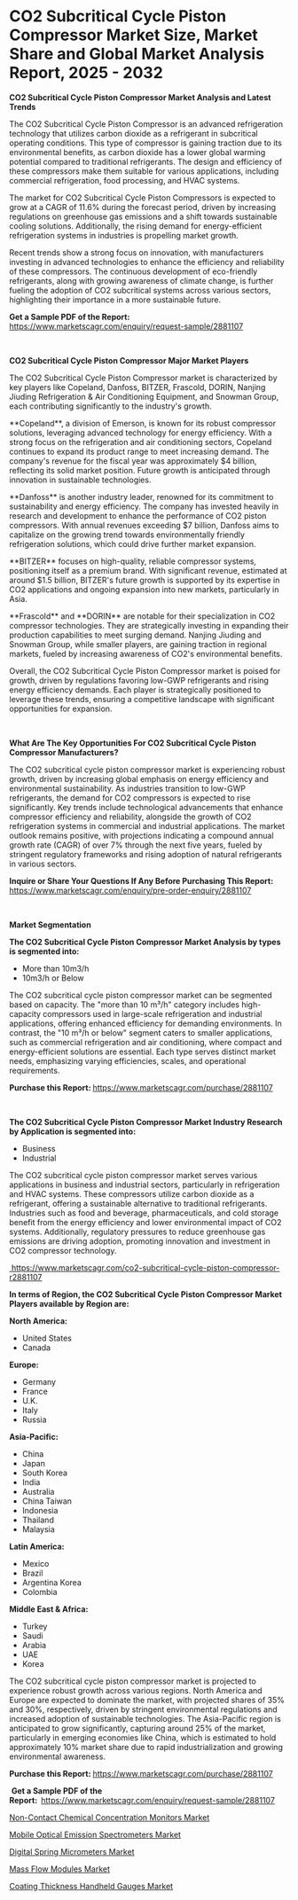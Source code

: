 <p><h1>CO2 Subcritical Cycle Piston Compressor Market Size, Market Share and Global Market Analysis Report, 2025 - 2032</h1></p><p><strong>CO2 Subcritical Cycle Piston Compressor Market Analysis and Latest Trends</strong></p>
<p><p>The CO2 Subcritical Cycle Piston Compressor is an advanced refrigeration technology that utilizes carbon dioxide as a refrigerant in subcritical operating conditions. This type of compressor is gaining traction due to its environmental benefits, as carbon dioxide has a lower global warming potential compared to traditional refrigerants. The design and efficiency of these compressors make them suitable for various applications, including commercial refrigeration, food processing, and HVAC systems.</p><p>The market for CO2 Subcritical Cycle Piston Compressors is expected to grow at a CAGR of 11.6% during the forecast period, driven by increasing regulations on greenhouse gas emissions and a shift towards sustainable cooling solutions. Additionally, the rising demand for energy-efficient refrigeration systems in industries is propelling market growth. </p><p>Recent trends show a strong focus on innovation, with manufacturers investing in advanced technologies to enhance the efficiency and reliability of these compressors. The continuous development of eco-friendly refrigerants, along with growing awareness of climate change, is further fueling the adoption of CO2 subcritical systems across various sectors, highlighting their importance in a more sustainable future.</p></p>
<p><strong>Get a Sample PDF of the Report:&nbsp;</strong> <a href="https://www.marketscagr.com/enquiry/request-sample/2881107?utm_campaign=1166&utm_medium=2&utm_source=Github&utm_content=ia&utm_term=12032025&utm_id=co2-subcritical-cycle-piston-compressor">https://www.marketscagr.com/enquiry/request-sample/2881107</a></p>
<p>&nbsp;</p>
<p><strong>CO2 Subcritical Cycle Piston Compressor Major Market Players</strong></p>
<p><p>The CO2 Subcritical Cycle Piston Compressor market is characterized by key players like Copeland, Danfoss, BITZER, Frascold, DORIN, Nanjing Jiuding Refrigeration & Air Conditioning Equipment, and Snowman Group, each contributing significantly to the industry's growth.</p><p>**Copeland**, a division of Emerson, is known for its robust compressor solutions, leveraging advanced technology for energy efficiency. With a strong focus on the refrigeration and air conditioning sectors, Copeland continues to expand its product range to meet increasing demand. The company's revenue for the fiscal year was approximately $4 billion, reflecting its solid market position. Future growth is anticipated through innovation in sustainable technologies.</p><p>**Danfoss** is another industry leader, renowned for its commitment to sustainability and energy efficiency. The company has invested heavily in research and development to enhance the performance of CO2 piston compressors. With annual revenues exceeding $7 billion, Danfoss aims to capitalize on the growing trend towards environmentally friendly refrigeration solutions, which could drive further market expansion.</p><p>**BITZER** focuses on high-quality, reliable compressor systems, positioning itself as a premium brand. With significant revenue, estimated at around $1.5 billion, BITZER's future growth is supported by its expertise in CO2 applications and ongoing expansion into new markets, particularly in Asia.</p><p>**Frascold** and **DORIN** are notable for their specialization in CO2 compressor technologies. They are strategically investing in expanding their production capabilities to meet surging demand. Nanjing Jiuding and Snowman Group, while smaller players, are gaining traction in regional markets, fueled by increasing awareness of CO2's environmental benefits.</p><p>Overall, the CO2 Subcritical Cycle Piston Compressor market is poised for growth, driven by regulations favoring low-GWP refrigerants and rising energy efficiency demands. Each player is strategically positioned to leverage these trends, ensuring a competitive landscape with significant opportunities for expansion.</p></p>
<p>&nbsp;</p>
<p><strong>What Are The Key Opportunities For CO2 Subcritical Cycle Piston Compressor Manufacturers?</strong></p>
<p><p>The CO2 subcritical cycle piston compressor market is experiencing robust growth, driven by increasing global emphasis on energy efficiency and environmental sustainability. As industries transition to low-GWP refrigerants, the demand for CO2 compressors is expected to rise significantly. Key trends include technological advancements that enhance compressor efficiency and reliability, alongside the growth of CO2 refrigeration systems in commercial and industrial applications. The market outlook remains positive, with projections indicating a compound annual growth rate (CAGR) of over 7% through the next five years, fueled by stringent regulatory frameworks and rising adoption of natural refrigerants in various sectors.</p></p>
<p><strong>Inquire or Share Your Questions If Any Before Purchasing This Report:</strong> <a href="https://www.marketscagr.com/enquiry/pre-order-enquiry/2881107?utm_campaign=1166&utm_medium=2&utm_source=Github&utm_content=ia&utm_term=12032025&utm_id=co2-subcritical-cycle-piston-compressor">https://www.marketscagr.com/enquiry/pre-order-enquiry/2881107</a></p>
<p>&nbsp;</p>
<p><strong>Market Segmentation</strong></p>
<p><strong>The CO2 Subcritical Cycle Piston Compressor Market Analysis by types is segmented into:</strong></p>
<p><ul><li>More than 10m3/h</li><li>10m3/h or Below</li></ul></p>
<p><p>The CO2 subcritical cycle piston compressor market can be segmented based on capacity. The "more than 10 m³/h" category includes high-capacity compressors used in large-scale refrigeration and industrial applications, offering enhanced efficiency for demanding environments. In contrast, the "10 m³/h or below" segment caters to smaller applications, such as commercial refrigeration and air conditioning, where compact and energy-efficient solutions are essential. Each type serves distinct market needs, emphasizing varying efficiencies, scales, and operational requirements.</p></p>
<p><strong>Purchase this Report:&nbsp;</strong><a href="https://www.marketscagr.com/purchase/2881107?utm_campaign=1166&utm_medium=2&utm_source=Github&utm_content=ia&utm_term=12032025&utm_id=co2-subcritical-cycle-piston-compressor">https://www.marketscagr.com/purchase/2881107</a></p>
<p>&nbsp;</p>
<p><strong>The CO2 Subcritical Cycle Piston Compressor Market Industry Research by Application is segmented into:</strong></p>
<p><ul><li>Business</li><li>Industrial</li></ul></p>
<p><p>The CO2 subcritical cycle piston compressor market serves various applications in business and industrial sectors, particularly in refrigeration and HVAC systems. These compressors utilize carbon dioxide as a refrigerant, offering a sustainable alternative to traditional refrigerants. Industries such as food and beverage, pharmaceuticals, and cold storage benefit from the energy efficiency and lower environmental impact of CO2 systems. Additionally, regulatory pressures to reduce greenhouse gas emissions are driving adoption, promoting innovation and investment in CO2 compressor technology.</p></p>
<p><a href="https://www.marketscagr.com/co2-subcritical-cycle-piston-compressor-r2881107?utm_campaign=1166&utm_medium=2&utm_source=Github&utm_content=ia&utm_term=12032025&utm_id=co2-subcritical-cycle-piston-compressor">&nbsp;https://www.marketscagr.com/co2-subcritical-cycle-piston-compressor-r2881107</a></p>
<p><strong>In terms of Region, the CO2 Subcritical Cycle Piston Compressor Market Players available by Region are:</strong></p>
<p>
    <p> <strong> North America: </strong>
        <ul>
            <li>United States</li>
            <li>Canada</li>
        </ul>
        </p> 
    <p> <strong> Europe: </strong>
        <ul>
            <li>Germany</li>
            <li>France</li>
            <li>U.K.</li>
            <li>Italy</li>
            <li>Russia</li>
        </ul>
        </p> 
    <p> <strong> Asia-Pacific: </strong>
        <ul>
            <li>China</li>
            <li>Japan</li>
            <li>South Korea</li>
            <li>India</li>
            <li>Australia</li>
            <li>China Taiwan</li>
            <li>Indonesia</li>
            <li>Thailand</li>
            <li>Malaysia</li>
        </ul>
        </p> 
    <p> <strong> Latin America: </strong>
        <ul>
            <li>Mexico</li>
            <li>Brazil</li>
            <li>Argentina Korea</li>
            <li>Colombia</li>
        </ul>
        </p> 
    <p> <strong> Middle East & Africa: </strong>
        <ul>
            <li>Turkey</li>
            <li>Saudi</li>
            <li>Arabia</li>
            <li>UAE</li>
            <li>Korea</li>
        </ul>
    </p>
    </p>
<p><p>The CO2 subcritical cycle piston compressor market is projected to experience robust growth across various regions. North America and Europe are expected to dominate the market, with projected shares of 35% and 30%, respectively, driven by stringent environmental regulations and increased adoption of sustainable technologies. The Asia-Pacific region is anticipated to grow significantly, capturing around 25% of the market, particularly in emerging economies like China, which is estimated to hold approximately 10% market share due to rapid industrialization and growing environmental awareness.</p></p>
<p><strong>Purchase this Report: </strong><a href="https://www.marketscagr.com/purchase/2881107?utm_campaign=1166&utm_medium=2&utm_source=Github&utm_content=ia&utm_term=12032025&utm_id=co2-subcritical-cycle-piston-compressor">https://www.marketscagr.com/purchase/2881107</a></p>
<p>&nbsp;<strong>Get a Sample PDF of the Report:&nbsp;&nbsp;</strong><a href="https://www.marketscagr.com/enquiry/request-sample/2881107?utm_campaign=1166&utm_medium=2&utm_source=Github&utm_content=ia&utm_term=12032025&utm_id=co2-subcritical-cycle-piston-compressor">https://www.marketscagr.com/enquiry/request-sample/2881107</a></p>
<p><strong></strong></p>
<p><p><a href="https://github.com/ajegiobitsa/Market-Research-Report-List-1/blob/main/non-contact-chemical-concentration-monitors-market.md?utm_campaign=1166&utm_medium=2&utm_source=Github&utm_content=ia&utm_term=12032025&utm_id=co2-subcritical-cycle-piston-compressor">Non-Contact Chemical Concentration Monitors Market</a></p><p><a href="https://github.com/efialiurca/Market-Research-Report-List-1/blob/main/mobile-optical-emission-spectrometers-market.md?utm_campaign=1166&utm_medium=2&utm_source=Github&utm_content=ia&utm_term=12032025&utm_id=co2-subcritical-cycle-piston-compressor">Mobile Optical Emission Spectrometers Market</a></p><p><a href="https://github.com/oshodikurc/Market-Research-Report-List-1/blob/main/digital-spring-micrometers-market.md?utm_campaign=1166&utm_medium=2&utm_source=Github&utm_content=ia&utm_term=12032025&utm_id=co2-subcritical-cycle-piston-compressor">Digital Spring Micrometers Market</a></p><p><a href="https://github.com/aslinalirey9/Market-Research-Report-List-1/blob/main/mass-flow-modules-market.md?utm_campaign=1166&utm_medium=2&utm_source=Github&utm_content=ia&utm_term=12032025&utm_id=co2-subcritical-cycle-piston-compressor">Mass Flow Modules Market</a></p><p><a href="https://github.com/noppbebawy/Market-Research-Report-List-1/blob/main/coating-thickness-handheld-gauges-market.md?utm_campaign=1166&utm_medium=2&utm_source=Github&utm_content=ia&utm_term=12032025&utm_id=co2-subcritical-cycle-piston-compressor">Coating Thickness Handheld Gauges Market</a></p></p>